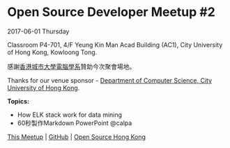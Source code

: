 # Open Source Developer Meetup #2

2017-06-01 Thursday 

Classroom P4-701, 4/F Yeung Kin Man Acad Building (AC1), City University of Hong Kong, Kowloong Tong.

感謝[香港城市大學電腦學系](http://cs.cityu.edu.hk/)贊助今次聚會場地。

Thanks for our venue sponsor - [Department of Computer Science, City University of Hong Kong](http://cs.cityu.edu.hk/).

**Topics:**

* How ELK stack work for data mining
* 60秒製作Markdown PowerPoint @calpa

[This Meetup](http://devmeetup.opensource.hk) | [GitHub](https://github.com/opensourcehk/devmeetup/tree/master/2017/06/README.md) | [Open Source Hong Kong](https://opensource.hk)

